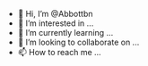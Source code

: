 - 👋 Hi, I’m @Abbottbn
- 👀 I’m interested in ...
- 🌱 I’m currently learning ...
- 💞️ I’m looking to collaborate on ...
- 📫 How to reach me ...

<!---
Abbottbn/Abbottbn is a ✨ special ✨ repository because its `README.md` (this file) appears on your GitHub profile.
You can click the Preview link to take a look at your changes.
--->
